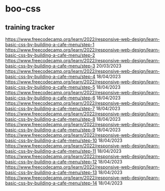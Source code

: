 # boo-css
## training tracker 
https://www.freecodecamp.org/learn/2022/responsive-web-design/learn-basic-css-by-building-a-cafe-menu/step-1
https://www.freecodecamp.org/learn/2022/responsive-web-design/learn-basic-css-by-building-a-cafe-menu/step-2
https://www.freecodecamp.org/learn/2022/responsive-web-design/learn-basic-css-by-building-a-cafe-menu/step-3 20/03/2023
https://www.freecodecamp.org/learn/2022/responsive-web-design/learn-basic-css-by-building-a-cafe-menu/step-4 18/04/2023
https://www.freecodecamp.org/learn/2022/responsive-web-design/learn-basic-css-by-building-a-cafe-menu/step-5 18/04/2023
https://www.freecodecamp.org/learn/2022/responsive-web-design/learn-basic-css-by-building-a-cafe-menu/step-6 18/04/2023
https://www.freecodecamp.org/learn/2022/responsive-web-design/learn-basic-css-by-building-a-cafe-menu/step-7 18/04/2023
https://www.freecodecamp.org/learn/2022/responsive-web-design/learn-basic-css-by-building-a-cafe-menu/step-8 18/04/2023
https://www.freecodecamp.org/learn/2022/responsive-web-design/learn-basic-css-by-building-a-cafe-menu/step-9 18/04/2023
https://www.freecodecamp.org/learn/2022/responsive-web-design/learn-basic-css-by-building-a-cafe-menu/step-10 18/04/2023
https://www.freecodecamp.org/learn/2022/responsive-web-design/learn-basic-css-by-building-a-cafe-menu/step-11 18/04/2023
https://www.freecodecamp.org/learn/2022/responsive-web-design/learn-basic-css-by-building-a-cafe-menu/step-12 18/04/2023
https://www.freecodecamp.org/learn/2022/responsive-web-design/learn-basic-css-by-building-a-cafe-menu/step-13 18/04/2023
https://www.freecodecamp.org/learn/2022/responsive-web-design/learn-basic-css-by-building-a-cafe-menu/step-14 18/04/2023
